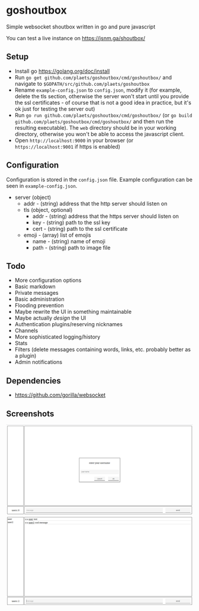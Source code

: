 # goshoutbox

Simple websocket shoutbox written in go and pure javascript

You can test a live instance on <https://jsnm.ga/shoutbox/>

## Setup

* Install go <https://golang.org/doc/install>
* Run `go get github.com/plaets/goshoutbox/cmd/goshoutbox/` and navigate to `$GOPATH/src/github.com/plaets/goshoutbox`
* Rename `example-config.json` to `config.json`, modify it (for example, delete the tls section, otherwise the server won't start until you provide the ssl certificates - of course that is not a good idea in practice, but it's ok just for testing the server out)
* Run `go run github.com/plaets/goshoutbox/cmd/goshoutbox/` (or `go build github.com/plaets/goshoutbox/cmd/goshoutbox/` and then run the resulting executable). The `web` directory should be in your working directory, otherwise you won't be able to access the javascript client. 
* Open `http://localhost:9000` in your browser (or `https://localhost:9001` if https is enabled)

## Configuration 

Configuration is stored in the `config.json` file. Example configuration can be seen in `example-config.json`. 

* server (object)
    * addr - (string) address that the http server should listen on
    * tls (object, optional) 
        * addr - (string) address that the https server should listen on
        * key - (string) path to the ssl key 
        * cert - (string) path to the ssl certificate
    * emoji - (array) list of emojis
        + name - (string) name of emoji
        + path - (string) path to image file

## Todo

* More configuration options
* Basic markdown
* Private messages 
* Basic administration
* Flooding prevention
* Maybe rewrite the UI in something maintainable 
* Maybe actually *design* the UI
* Authentication plugins/reserving nicknames
* Channels
* More sophisticated logging/history
* Stats
* Filters (delete messages containing words, links, etc. probably better as a plugin)
* Admin notifications

## Dependencies

* https://github.com/gorilla/websocket

## Screenshots

![screenshot 1](screenshot1.png)
![screenshot 2](screenshot2.png)
